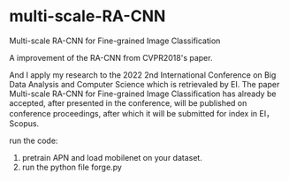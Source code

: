 # multi-scale-RA-CNN
Multi-scale RA-CNN for Fine-grained Image Classification

A improvement of the RA-CNN from CVPR2018's paper.

And I apply my research to the 2022 2nd International Conference on Big Data Analysis and Computer Science which is retrievaled by EI. The paper Multi-scale RA-CNN for Fine-grained Image Classification has already be accepted, after presented in the conference, will be published on conference proceedings, after which it will be submitted for index in EI，Scopus.

run the code:
1. pretrain APN and load mobilenet on your dataset.
2. run the python file forge.py

